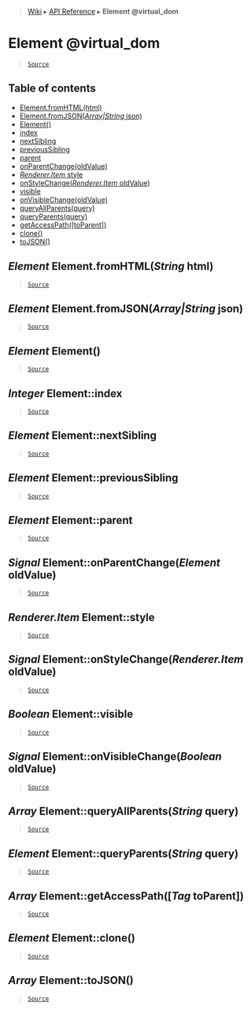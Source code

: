 > [Wiki](Home) ▸ [API Reference](API-Reference) ▸ **Element @virtual_dom**

Element @virtual_dom
====================

> [`Source`](/Neft-io/neft/tree/master/src/document/element/element.litcoffee#element-virtualdom)

## Table of contents
  * [Element.fromHTML(html)](#element-elementfromhtmlstring-html)
  * [Element.fromJSON(*Array|String* json)](#element-elementfromjsonarraystring-json)
  * [Element()](#element-element)
  * [index](#integer-elementindex)
  * [nextSibling](#element-elementnextsibling)
  * [previousSibling](#element-elementprevioussibling)
  * [parent](#element-elementparent)
  * [onParentChange(oldValue)](#signal-elementonparentchangeelement-oldvalue)
  * [*Renderer.Item* style](#rendereritem-elementstyle)
  * [onStyleChange(*Renderer.Item* oldValue)](#signal-elementonstylechangerendereritem-oldvalue)
  * [visible](#boolean-elementvisible)
  * [onVisibleChange(oldValue)](#signal-elementonvisiblechangeboolean-oldvalue)
  * [queryAllParents(query)](#array-elementqueryallparentsstring-query)
  * [queryParents(query)](#element-elementqueryparentsstring-query)
  * [getAccessPath([toParent])](#array-elementgetaccesspathtag-toparent)
  * [clone()](#element-elementclone)
  * [toJSON()](#array-elementtojson)

*Element* Element.fromHTML(*String* html)
-----------------------------------------

> [`Source`](/Neft-io/neft/tree/master/src/document/element/element.litcoffee#element-elementfromhtmlstring-html)

*Element* Element.fromJSON(*Array|String* json)
-----------------------------------------------

> [`Source`](/Neft-io/neft/tree/master/src/document/element/element.litcoffee#element-elementfromjsonarraystring-json)

*Element* Element()
-------------------

> [`Source`](/Neft-io/neft/tree/master/src/document/element/element.litcoffee#element-element)

*Integer* Element::index
------------------------

> [`Source`](/Neft-io/neft/tree/master/src/document/element/element.litcoffee#integer-elementindex)

*Element* Element::nextSibling
------------------------------

> [`Source`](/Neft-io/neft/tree/master/src/document/element/element.litcoffee#element-elementnextsibling)

*Element* Element::previousSibling
----------------------------------

> [`Source`](/Neft-io/neft/tree/master/src/document/element/element.litcoffee#element-elementprevioussibling)

*Element* Element::parent
-------------------------

> [`Source`](/Neft-io/neft/tree/master/src/document/element/element.litcoffee#element-elementparent)

## *Signal* Element::onParentChange(*Element* oldValue)

> [`Source`](/Neft-io/neft/tree/master/src/document/element/element.litcoffee#signal-elementonparentchangeelement-oldvalue)

*Renderer.Item* Element::style
------------------------------

> [`Source`](/Neft-io/neft/tree/master/src/document/element/element.litcoffee#rendereritem-elementstyle)

## *Signal* Element::onStyleChange(*Renderer.Item* oldValue)

> [`Source`](/Neft-io/neft/tree/master/src/document/element/element.litcoffee#signal-elementonstylechangerendereritem-oldvalue)

*Boolean* Element::visible
--------------------------

> [`Source`](/Neft-io/neft/tree/master/src/document/element/element.litcoffee#boolean-elementvisible)

## *Signal* Element::onVisibleChange(*Boolean* oldValue)

> [`Source`](/Neft-io/neft/tree/master/src/document/element/element.litcoffee#signal-elementonvisiblechangeboolean-oldvalue)

*Array* Element::queryAllParents(*String* query)
------------------------------------------------

> [`Source`](/Neft-io/neft/tree/master/src/document/element/element.litcoffee#array-elementqueryallparentsstring-query)

*Element* Element::queryParents(*String* query)
-----------------------------------------------

> [`Source`](/Neft-io/neft/tree/master/src/document/element/element.litcoffee#element-elementqueryparentsstring-query)

*Array* Element::getAccessPath([*Tag* toParent])
------------------------------------------------

> [`Source`](/Neft-io/neft/tree/master/src/document/element/element.litcoffee#array-elementgetaccesspathtag-toparent)

*Element* Element::clone()
--------------------------

> [`Source`](/Neft-io/neft/tree/master/src/document/element/element.litcoffee#element-elementclone)

*Array* Element::toJSON()
-------------------------

> [`Source`](/Neft-io/neft/tree/master/src/document/element/element.litcoffee#array-elementtojson)

